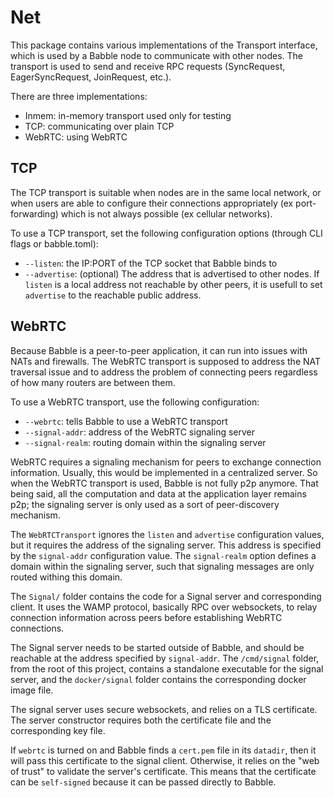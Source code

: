 # Net

This package contains various implementations of the Transport interface, which 
is used by a Babble node to communicate with other nodes. The transport is used
to send and receive RPC requests (SyncRequest, EagerSyncRequest, JoinRequest,
etc.).

There are three implementations:

- Inmem: in-memory transport used only for testing
- TCP: communicating over plain TCP
- WebRTC: using WebRTC

## TCP

The TCP transport is suitable when nodes are in the same local network, or when
users are able to configure their connections appropriately (ex port-forwarding)
which is not always possible (ex cellular networks).

To use a TCP transport, set the following configuration options (through CLI 
flags or babble.toml):

- `--listen`: the IP:PORT of the TCP socket that Babble binds to
- `--advertise`: (optional) The address that is advertised to other nodes. If
               `listen` is a local address not reachable by other peers, it is
                usefull to set `advertise` to the reachable public address.

## WebRTC

Because Babble is a peer-to-peer application, it can run into issues with NATs
and firewalls. The WebRTC transport is supposed to address the NAT traversal 
issue and to address the problem of connecting peers regardless of how many 
routers are between them. 

To use a WebRTC transport, use the following configuration:

- `--webrtc`: tells Babble to use a WebRTC transport
- `--signal-addr`: address of the WebRTC signaling server
- `--signal-realm`: routing domain within the signaling server 

WebRTC requires a signaling mechanism for peers to exchange connection 
information. Usually, this would be implemented in a centralized server. So when
the WebRTC transport is used, Babble is not fully p2p anymore. That being said,
all the  computation and data at the application layer remains p2p; the 
signaling server is only used as a sort of peer-discovery mechanism.

The `WebRTCTransport` ignores the `listen` and `advertise` configuration values,
but it requires the address of the signaling server. This address is specified 
by the `signal-addr` configuration value. The `signal-realm` option defines a 
domain within the signaling server, such that signaling messages are only routed
withing this domain.

The `Signal/` folder contains the code for a Signal server and corresponding 
client. It uses the WAMP protocol, basically RPC over websockets, to relay 
connection information across peers before establishing WebRTC connections. 

The Signal server needs to be started outside of Babble, and should be reachable
at the address specified by `signal-addr`. The `/cmd/signal` folder, from the 
root of this project, contains a standalone executable for the signal server, 
and the `docker/signal` folder contains the corresponding docker image file.

The signal server uses secure websockets, and relies on a TLS certificate. The
server constructor requires both the certificate file and the corresponding key
file.

If `webrtc` is turned on and Babble finds a `cert.pem` file in its `datadir`, 
then it will pass this certificate to the signal client. Otherwise, it relies on
the "web of trust" to validate the server's certificate. This means that the
certificate can be `self-signed` because it can be passed directly to Babble.

